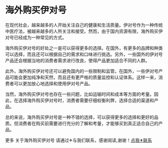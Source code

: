 # 海外购买伊对号

在现代社会，越来越多的人开始关注自己的健康和生活质量。伊对号作为一种传统中医疗法，被越来越多的人所关注和接受。然而，由于国内资源有限，海外购买伊对号已经成为一种常见的方式。

海外购买伊对号的好处之一是可以获得更多的选择。在国外，有更多的品牌和种类可以选择，而且还可以根据自己的需求和口味进行挑选。另外，一些国外的伊对号产品还会根据当地的消费者需求进行改良，使得产品更加适合不同的人群。

此外，海外购买伊对号还可以避免国内的一些限制和监管。在国外，一些伊对号产品可能会更加纯净和天然，而且还有更严格的质量监控和认证体系。这样一来，消费者可以更加放心地选择和使用伊对号产品。

当然，海外购买伊对号也存在一些问题，比如运输时间和成本等方面的考量。因此，在选择海外购买伊对号时，消费者需要仔细权衡利弊，选择合适的渠道和产品。

总的来说，海外购买伊对号是一种不错的选择，可以获得更多的选择和更好的品质。但消费者在购买前需要进行充分的了解和考量，才能够买到真正适合自己的产品。

更多 关于海外购买伊对号 请通过✈与我们联系，感谢阅读,谢谢！[点我✈联系](https://www.k02.cc)